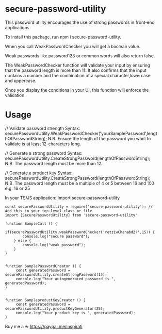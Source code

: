 # secure-password-utility
This password utility encourages the use of strong passwords in front-end applications.

To install this package, run npm i secure-password-utility.

When you call WeakPasswordChecker you will get a boolean value.

Weak passwords like password123 or common words will also return false.

The WeakPasswordChecker function will validate your input by ensuring that the password length is more than 11.
It also confirms that the input contains a number and the combination of a special character,lowercase and uppercase.

Once you display the conditions in your UI, this function will enforce the validation.



Usage
=====
// Validate password strength
Syntax: securePasswordUtility.WeakPasswordChecker('yourSamplePassword',lengthOfPasswordString);
N.B. Ensure the length of the password you want to validate is at least 12-characters long.

// Generate a strong password
Syntax: securePasswordUtility.CreateStrongPassword(lengthOfPasswordString);
N.B. The password length must be more than 12.

// Generate a product key
Syntax: securePasswordUtility.CreateStrongPassword(lengthOfPasswordString);
N.B. The password length must be a multiple of 4 or 5 between 16 and 100 e.g. 16 or 25

In your TS/JS application:
Import secure-password-utility
````
const securePasswordUtility = require('secure-password-utility'); // Add this in your top-level class or file
import {SecurePasswordUtility} from 'secure-password-utility'

````

````
function SampleCall () {
    if(securePasswordUtility.weakPasswordChecker('retziwChanabd2?',15)) {
        console.log("secure password");
    } else {
        console.log("weak password");
    }
}
````

````

function SamplePasswordCreator () {
     const generatedPassword = securePasswordUtility.createStrongPassword(15);
     console.log("Your autogenerated password is ", generatedPassword);
}
````

````

function SampleproductKeyCreator () {
     const generatedPassword = securePasswordUtility.productKeyGenerator(25);
     console.log("Your product key is ", generatedPassword);
}
````


Buy me a  ☕
https://paypal.me/inspirati
